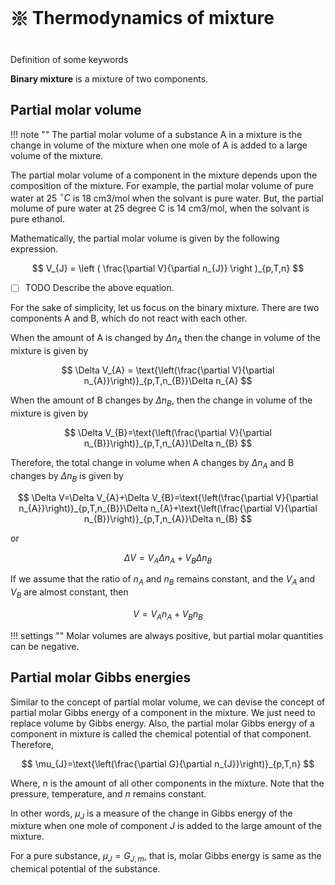 # 𑗕 Thermodynamics of mixture

Definition of some keywords

**Binary mixture** is a mixture of two components.

## Partial molar volume

!!! note ""
    The partial molar volume of a substance A in a mixture is the change in volume of the mixture when one mole of A is added to a large volume of the mixture.

The partial molar volume of a component in the mixture depends upon the composition of the mixture. For example, the partial molar volume of pure water at 25 ${}^{\circ} C$ is 18 cm3/mol when the solvant is pure water. But, the partial molume of pure water at 25 degree C is 14 cm3/mol, when the solvant is pure ethanol.

Mathematically, the partial molar volume is given by the following expression.

$$
V_{J} = \left ( \frac{\partial V}{\partial n_{J}} \right )_{p,T,n}
$$

- [ ] TODO Describe the above equation.

For the sake of simplicity, let us focus on the binary mixture. There are two components A and B, which do not react with each other.

When the amount of A is changed by $\Delta n_{A}$ then the change in volume of the mixture is given by

$$
\Delta V_{A} = \text{\left(\frac{\partial V}{\partial n_{A}}\right)}_{p,T,n_{B}}\Delta n_{A}
$$

When the amount of B changes by $\Delta n_{B}$, then the change in volume of the mixture is given by

$$
\Delta V_{B}=\text{\left(\frac{\partial V}{\partial n_{B}}\right)}_{p,T,n_{A}}\Delta n_{B}
$$

Therefore, the total change in volume when A changes by $\Delta n_{A}$ and B changes by $\Delta n_{B}$ is given by

$$
\Delta V=\Delta V_{A}+\Delta V_{B}=\text{\left(\frac{\partial V}{\partial n_{A}}\right)}_{p,T,n_{B}}\Delta n_{A}+\text{\left(\frac{\partial V}{\partial n_{B}}\right)}_{p,T,n_{A}}\Delta n_{B}
$$

or

$$
\Delta V = V_{A} \Delta n_{A} + V_{B} \Delta n_{B}
$$

If we assume that the ratio of $n_A$ and $n_B$ remains constant, and the $V_{A}$ and $V_{B}$ are almost constant, then

$$
V = V_{A} n_{A} + V_{B} n_{B}
$$

!!! settings ""
    Molar volumes are always positive, but partial molar quantities can be negative.

## Partial molar Gibbs energies

Similar to the concept of partial molar volume, we can devise the concept of partial molar Gibbs energy of a component in the mixture. We just need to replace volume by Gibbs energy. Also, the partial molar Gibbs energy of a component in mixture is called the chemical potential of that component. Therefore,

$$
\mu_{J}=\text{\left(\frac{\partial G}{\partial n_{J}}\right)}_{p,T,n}
$$

Where, $n$ is the amount of all other components in the mixture. Note that the pressure, temperature, and $n$ remains constant.

In other words, $\mu_{J}$ is a measure of the change in Gibbs energy of the mixture when one mole of component $J$ is added to the large amount of the mixture.

For a pure substance, $\mu_{J}=G_{J,m}$, that is, molar Gibbs energy is same as the chemical potential of the substance.
